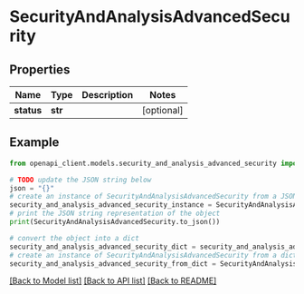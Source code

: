 # SecurityAndAnalysisAdvancedSecurity


## Properties

Name | Type | Description | Notes
------------ | ------------- | ------------- | -------------
**status** | **str** |  | [optional] 

## Example

```python
from openapi_client.models.security_and_analysis_advanced_security import SecurityAndAnalysisAdvancedSecurity

# TODO update the JSON string below
json = "{}"
# create an instance of SecurityAndAnalysisAdvancedSecurity from a JSON string
security_and_analysis_advanced_security_instance = SecurityAndAnalysisAdvancedSecurity.from_json(json)
# print the JSON string representation of the object
print(SecurityAndAnalysisAdvancedSecurity.to_json())

# convert the object into a dict
security_and_analysis_advanced_security_dict = security_and_analysis_advanced_security_instance.to_dict()
# create an instance of SecurityAndAnalysisAdvancedSecurity from a dict
security_and_analysis_advanced_security_from_dict = SecurityAndAnalysisAdvancedSecurity.from_dict(security_and_analysis_advanced_security_dict)
```
[[Back to Model list]](../README.md#documentation-for-models) [[Back to API list]](../README.md#documentation-for-api-endpoints) [[Back to README]](../README.md)


